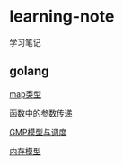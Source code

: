 # learning-note
学习笔记

## golang

[map类型](https://github.com/sweetpear0108/learning-note/tree/main/golang/map.md)

[函数中的参数传递](https://github.com/sweetpear0108/learning-note/tree/main/golang/function_paramter_passing.md)

[GMP模型与调度](https://github.com/sweetpear0108/learning-note/tree/main/golang/goroutine.md)

[内存模型](https://github.com/sweetpear0108/learning-note/tree/main/golang/memory.md)